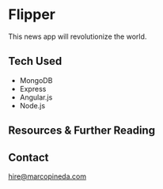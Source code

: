 # Flipper #

This news app will revolutionize the world.


## Tech Used ##

- MongoDB
- Express
- Angular.js
- Node.js

## Resources & Further Reading ##

## Contact ##

hire@marcopineda.com

